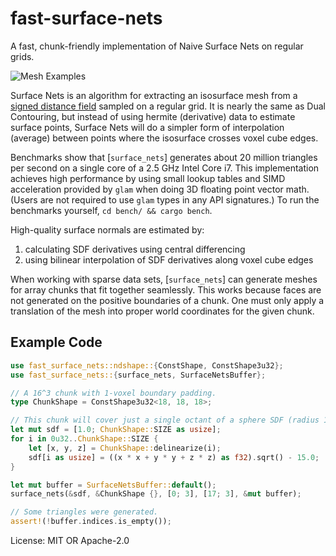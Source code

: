 # fast-surface-nets

A fast, chunk-friendly implementation of Naive Surface Nets on regular grids.

![Mesh Examples](https://raw.githubusercontent.com/bonsairobo/fast-surface-nets-rs/main/render-example/mesh_examples.png)

Surface Nets is an algorithm for extracting an isosurface mesh from a [signed distance
field](https://en.wikipedia.org/wiki/Signed_distance_function) sampled on a regular grid. It is nearly the same as Dual
Contouring, but instead of using hermite (derivative) data to estimate surface points, Surface Nets will do a simpler form
of interpolation (average) between points where the isosurface crosses voxel cube edges.

Benchmarks show that [`surface_nets`] generates about 20 million triangles per second on a single core of a 2.5 GHz Intel
Core i7. This implementation achieves high performance by using small lookup tables and SIMD acceleration provided by `glam`
when doing 3D floating point vector math. (Users are not required to use `glam` types in any API signatures.) To run the
benchmarks yourself, `cd bench/ && cargo bench`.

High-quality surface normals are estimated by:

1. calculating SDF derivatives using central differencing
2. using bilinear interpolation of SDF derivatives along voxel cube edges

When working with sparse data sets, [`surface_nets`] can generate meshes for array chunks that fit together seamlessly. This
works because faces are not generated on the positive boundaries of a chunk. One must only apply a translation of the mesh
into proper world coordinates for the given chunk.

## Example Code

```rust
use fast_surface_nets::ndshape::{ConstShape, ConstShape3u32};
use fast_surface_nets::{surface_nets, SurfaceNetsBuffer};

// A 16^3 chunk with 1-voxel boundary padding.
type ChunkShape = ConstShape3u32<18, 18, 18>;

// This chunk will cover just a single octant of a sphere SDF (radius 15).
let mut sdf = [1.0; ChunkShape::SIZE as usize];
for i in 0u32..ChunkShape::SIZE {
    let [x, y, z] = ChunkShape::delinearize(i);
    sdf[i as usize] = ((x * x + y * y + z * z) as f32).sqrt() - 15.0;
}

let mut buffer = SurfaceNetsBuffer::default();
surface_nets(&sdf, &ChunkShape {}, [0; 3], [17; 3], &mut buffer);

// Some triangles were generated.
assert!(!buffer.indices.is_empty());
```

License: MIT OR Apache-2.0
